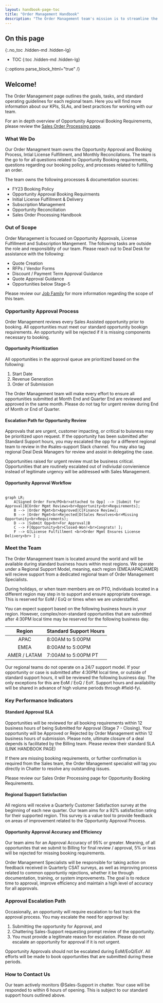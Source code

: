 ```yaml
---
layout: handbook-page-toc
title: "Order Management Handbook"
description: "The Order Management team's mission is to streamline the opportunity approval process by accurately and efficiently booking opportunities."
---
```


## On this page
{:.no_toc .hidden-md .hidden-lg}

- TOC
{:toc .hidden-md .hidden-lg}

{::options parse_block_html="true" /}


## Welcome!

The Order Management page outlines the goals, tasks, and standard operating guidelines for each regional team. Here you will find more information about our KPIs, SLAs, and best practices for working with our team. 

For an in depth overview of Opportunity Approval Booking Requirements, please review the [Sales Order Processing page](https://about.gitlab.com/handbook/sales/field-operations/order-processing/).

### What We Do

Our Order Managment team owns the Opportunity Approval and Booking Process, Intial License Fulfillment, and Monthly Reconcilations. The team is the go to for all questions related to Opportunity Booking requirements, questions regarding our booking policy, and processes related to fulfilling an order. 

The team owns the following processes & documentation sources:

- FY23 Booking Policy
- Opportunity Approval Booking Requirments
- Initial License Fulfillment & Delivery
- Subscription Management
- Opportunity Reconciliation 
- Sales Order Processing Handbook 

### Out of Scope

Order Management is focused on Opportunity Approvals, License Fulfillment and Subscription Mangement. The following tasks are outside the role and responsiblity of our team. Please reach out to Deal Desk for assistance with the following:

- Quote Creation
- RFPs / Vendor Forms 
- Discount / Payment Term Approval Guidance
- Quote Approval Guidance
- Opportunities below Stage-5 

Please review our [Job Family](https://about.gitlab.com/job-families/sales/order-management/) for more information regarding the scope of this team. 

### Opportunity Approval Process

Order Management reviews every Sales Assisted opportunity prior to booking. All opportunities must meet our standard opportunity bookign requirements. An opportunity will be rejected if it is missing components necessary to booking. 

#### Opportunity Prioritization 

All opportunities in the approval queue are prioritized based on the following: 

1. Start Date 
1. Revenue Generation
1. Order of Submission 

The Order Management team will make every effort to ensure all opportunities submitted at Month End and Quarter End are reviewed and approved in the same month. Please do not tag for urgent review during End of Month or End of Quarter. 

#### Escalation Path for Opportunity Review

Approvals that are urgent, customer impacting, or critical to buisness may be prioritized upon request. If the opportunity has been submitted after Standard Support hours, you may escalated the opp for a different regional team to review in the #sales-support Slack channel. You may also tag regional Deal Desk Managers for review and assist in delegating the case. 

Opportunities raised for urgent review must be business critical. Opportunities that are routinely escalated out of indiviudal convienience instead of legitimate urgency will be addressed with Sales Management. 

#### Opportunity Approval Workflow

```mermaid

graph LR;
    A[Signed Order Form/PO<br>attached to Opp] --> |Submit for Approval|B[Order Mgmt Reviews<br>Opportunity<br>Requirements];
    B --> |Order Mgmt<br>Approved|C[Finance Review];
    B --> |Order Mgmt<br>Rejected|D(Sales Resolves<br>Missing Opportunity<br>Requirements);
    D --> |Submit Opp<br>For Approval|B
    C --> F[Opportunity<br>Closed-Won!<br>Congrats! ];
    F --> G[License Fulfillment <br>Order Mgmt Ensures License Delivery<br> ] ;

```



### Meet the Team 

The Order Management team is located around the world and will be available during standard business hours within most regions. We operate under a Regional Support Model, meaning, each region (EMEA/APAC/AMER) will recieve support from a dedicated regional team of Order Management Specialists. 

During holidays, or when team members are on PTO, individuals located in a different region may step in to support and ensure appropriate coverage. This is reserved for EoM / EoQ or times when we are understaffed. 

You can expect support based on the following business hours in your region. However, complex/non-standard opportunities that are submitted after 4:30PM local time may be reserved for the following business day. 

|     Region    | Standard Support Hours |
|:-------------:|------------------------|
| APAC          | 8:00AM to 5:00PM       |
| EMEA          | 8:00AM to 5:00PM       |
| AMER / LATAM  | 7:00AM to 5:00PM PT    |

Our regional teams do not operate on a 24/7 support model. If your opportunity or case is submitted after 4:30PM local time, or outside of standard support hours, it will be reviewed the following business day. The only exceptions for this are EoM / EoQ / EoY. Support hours and availability will be shared in advance of high volume periods through #field-fyi. 

### Key Performance Indicators

#### Standard Approval SLA 

Opportunities will be reviewed for all booking requirements within 12 business hours of being Submitted for Approval (Stage 7 - Closing). Your opportunity will be Approved or Rejected by Order Management within 12 business hours of submission. Please note, ultimate closure of a deal depends is facilitated by the Billing team. Please review their standard SLA (LINK HANDBOOK PAGE)

If there are missing booking requirements, or further confirmation is required from the Sales team, the Order Management specialist will tag you directly in Chatter to resolve any outstanding issues.

Please review our Sales Order Processing page for Opportunity Booking Requirements. 

#### Regional Support Satisfaction 

All regions will receive a Quarterly Customer Satisfaction survey at the beginning of each new quarter. Our team aims for a 92% satisfaction rating for their supported region. This survey is a value tool to provide feedback on areas of improvement related to the Opportunity Approval Process. 

#### Opportunity Approval Accuracy and Efficiency 

Our team aims for an Approval Accuracy of 95% or greater. Meaning, of all opportunites that we submit to Billing for final review / approval, 5% or less will be rejected for missing booking requirements. 

Order Management Specialists will be responsible for taking action on feedback received in Quarterly CSAT surveys, as well as improving process related to common opportuntiy rejections, whether it be through documentation, training, or system improvements. The goal is to reduce time to approval, improve efficiency and maintain a high level of accuracy for all approvals. 

### Approval Escalation Path 

Occasionally, an opportunity will require escalation to fast track the approval process. You may escalate the need for approval by: 

1. Submitting the opportunity for Approval, and 
2. Chattering Sales-Support requesting prompt review of the opportunity. 
3. You must provide a legitimate reason for escalation. Please do not escalate an opportunity for approval if it is not urgent. 

Opportunity Approvals should not be escalated during EoM/EoQ/EoY. All efforts will be made to book opportunities that are submitted during these periods. 

### How to Contact Us 

Our team actively monitors @Sales-Support in chatter. Your case will be responded to within 6 hours of opening. This is subject to our standard support hours outlined above.

